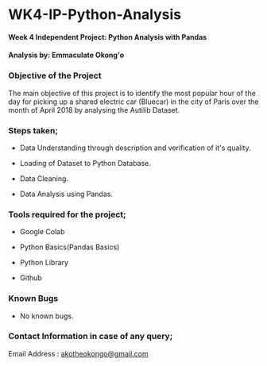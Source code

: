 # WK4-IP-Python-Analysis
#### Week 4 Independent Project: Python Analysis with Pandas
#### Analysis by: Emmaculate Okong'o

### Objective of the Project

The main objective of this project is to identify the most popular hour of the day for picking up a shared electric car (Bluecar) in the city of Paris over the month of April 2018 by analysing the Autilib Dataset.

### Steps taken;

- Data Understanding through description and verification of it's quality.

- Loading of Dataset to Python Database.

- Data Cleaning.

- Data Analysis using Pandas.

### Tools required for the project;

- Google Colab

- Python Basics(Pandas Basics)

- Python Library

- Github

### Known Bugs

- No known bugs.

### Contact Information in case of any query;

Email Address : akotheokongo@gmail.com
